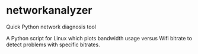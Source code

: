 # networkanalyzer
Quick Python network diagnosis tool

A Python script for Linux which plots bandwidth usage versus Wifi bitrate to detect problems with specific bitrates.
